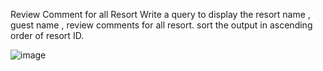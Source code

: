 Review Comment for all Resort
Write a query to display the resort name , guest name , review comments for all resort. sort the output in ascending order of resort ID.

![image](https://user-images.githubusercontent.com/103244472/171698824-e61bc929-d309-4193-8c22-feacec6e3183.png)
